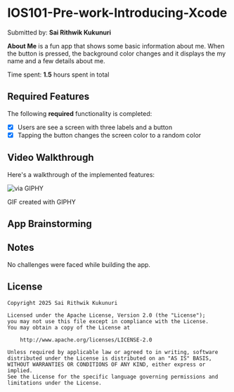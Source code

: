 # IOS101-Pre-work-Introducing-Xcode
Submitted by: **Sai Rithwik Kukunuri**

**About Me** is a fun app that shows some basic information about me. When the button is pressed, the background color changes and it displays the my name and a few details about me.

Time spent: **1.5** hours spent in total

## Required Features

The following **required** functionality is completed:

- [x] Users are see a screen with three labels and a button
- [x] Tapping the button changes the screen color to a random color

## Video Walkthrough

Here's a walkthrough of the implemented features:

![via GIPHY](https://media0.giphy.com/media/v1.Y2lkPTc5MGI3NjExNDJubmdhMHJpc214MWl1ZHQ5bmltbW10bG5lbHA2bXF1YmR3YmpoYyZlcD12MV9pbnRlcm5hbF9naWZfYnlfaWQmY3Q9Zw/oHOLCGhiEig3XvDw1n/giphy.gif)

GIF created with GIPHY

## App Brainstorming

## Notes

No challenges were faced while building the app.

## License

    Copyright 2025 Sai Rithwik Kukunuri

    Licensed under the Apache License, Version 2.0 (the "License");
    you may not use this file except in compliance with the License.
    You may obtain a copy of the License at

        http://www.apache.org/licenses/LICENSE-2.0

    Unless required by applicable law or agreed to in writing, software
    distributed under the License is distributed on an "AS IS" BASIS,
    WITHOUT WARRANTIES OR CONDITIONS OF ANY KIND, either express or implied.
    See the License for the specific language governing permissions and
    limitations under the License.

